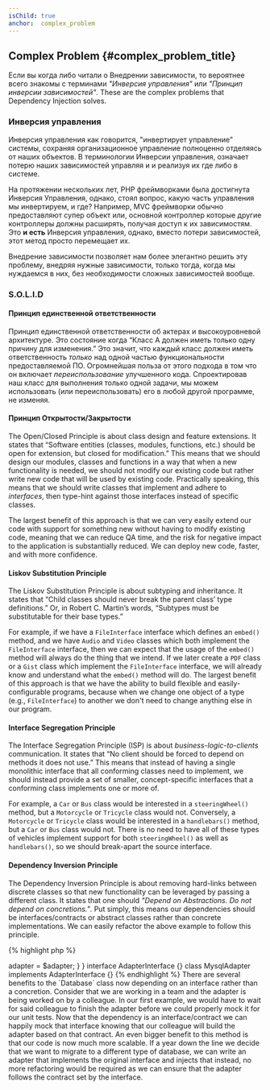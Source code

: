 ```yaml
---
isChild: true
anchor:  complex_problem
---
```


## Complex Problem {#complex_problem_title}

Если вы когда либо читали о Внедрении зависимости, то вероятнее всего знакомы с терминами *"Инверсия управления"* или
*"Принцип инверсии зависимостей"*. These are the complex problems that Dependency Injection solves.

### Инверсия управления

Инверсия управления как говорится, "инвертирует управление" системы, сохраняя организационное управление полноценно
отделяясь от наших объектов. В терминологии Инверсии управления, означает потерю наших зависимостей управляя и
и реализуя их где либо в системе.

На протяжении нескольких лет, PHP фреймворками была достигнута Инверсия Управления, однако, стоял вопрос, какую часть управления
мы инвертируем, и где? Например, MVC фреймворки обычно предоставляют супер объект или, основной контроллер
которые другие контроллеры должны расширять, получая доступ к их зависимостям. Это **и есть** Инверсия управления, однако,
вместо потери зависимостей, этот метод просто перемещает их.

Внедрение зависимости позволяет нам более элегантно решить эту проблему, внедряя нужные зависимости,
только тогда, когда мы нуждаемся в них, без необходимости сложных зависимостей вообще.

### S.O.L.I.D

#### Принцип единственной ответственности

Принцип единственной ответственности об актерах и высокоуровневой архитектуре. Это состояние когда “Класс A должен иметь
только одну причину для изменения.” Это значит, что каждый класс должен иметь ответственность *только* над одной частью функциональности предоставляемой ПО. Огромнейшая польза от этого подхода в том что он включает *переиспользование*
улучшенного кода. Спроектировав наш класс для выполнения только одной задачи, мы можем использовать (или переиспользовать) его в любой другой программе, не изменяя.

#### Принцип Открытости/Закрытости

The Open/Closed Principle is about class design and feature extensions. It states that “Software entities (classes,
modules, functions, etc.) should be open for extension, but closed for modification.” This means that we should design
our modules, classes and functions in a way that when a new functionality is needed, we should not modify our existing
code but rather write new code that will be used by existing code. Practically speaking, this means that we should write
classes that implement and adhere to *interfaces*, then type-hint against those interfaces instead of specific classes.

The largest benefit of this approach is that we can very easily extend our code with support for something new without
having to modify existing code, meaning that we can reduce QA time, and the risk for negative impact to the application
is substantially reduced. We can deploy new code, faster, and with more confidence.

#### Liskov Substitution Principle

The Liskov Substitution Principle is about subtyping and inheritance. It states that “Child classes should never break
the parent class’ type definitions.” Or, in Robert C. Martin’s words, “Subtypes must be substitutable for their base
types.”

For example, if we have a `FileInterface` interface which defines an `embed()` method, and we have `Audio` and `Video`
classes which both implement the `FileInterface` interface, then we can expect that the usage of the `embed()` method will always
do the thing that we intend. If we later create a `PDF` class or a `Gist` class which implement the `FileInterface`
interface, we will already know and understand what the `embed()` method will do. The largest benefit of this approach
is that we have the ability to build flexible and easily-configurable programs, because when we change one object of a
type (e.g., `FileInterface`) to another we don't need to change anything else in our program.

#### Interface Segregation Principle

The Interface Segregation Principle (ISP) is about *business-logic-to-clients* communication. It states that “No client
should be forced to depend on methods it does not use.” This means that instead of having a single monolithic interface
that all conforming classes need to implement, we should instead provide a set of smaller, concept-specific interfaces
that a conforming class implements one or more of.

For example, a `Car` or `Bus` class would be interested in a `steeringWheel()` method, but a `Motorcycle` or `Tricycle`
class would not. Conversely, a `Motorcycle` or `Tricycle` class would be interested in a `handlebars()` method, but a
`Car` or `Bus` class would not. There is no need to have all of these types of vehicles implement support for both
`steeringWheel()` as well as `handlebars()`, so we should break-apart the source interface.

#### Dependency Inversion Principle

The Dependency Inversion Principle is about removing hard-links between discrete classes so that new functionality can
be leveraged by passing a different class. It states that one should *"Depend on Abstractions. Do not depend on
concretions."*. Put simply, this means our dependencies should be interfaces/contracts or abstract classes rather than
concrete implementations. We can easily refactor the above example to follow this principle.

{% highlight php %}
<?php
namespace Database;

class Database
{
    protected $adapter;

    public function __construct(AdapterInterface $adapter)
    {
        $this->adapter = $adapter;
    }
}

interface AdapterInterface {}

class MysqlAdapter implements AdapterInterface {}
{% endhighlight %}

There are several benefits to the `Database` class now depending on an interface rather than a concretion.

Consider that we are working in a team and the adapter is being worked on by a colleague. In our first example, we
would have to wait for said colleague to finish the adapter before we could properly mock it for our unit tests. Now
that the dependency is an interface/contract we can happily mock that interface knowing that our colleague will build
the adapter based on that contract.

An even bigger benefit to this method is that our code is now much more scalable. If a year down the line we decide
that we want to migrate to a different type of database, we can write an adapter that implements the original interface
and injects that instead, no more refactoring would be required as we can ensure that the adapter follows the contract
set by the interface.
